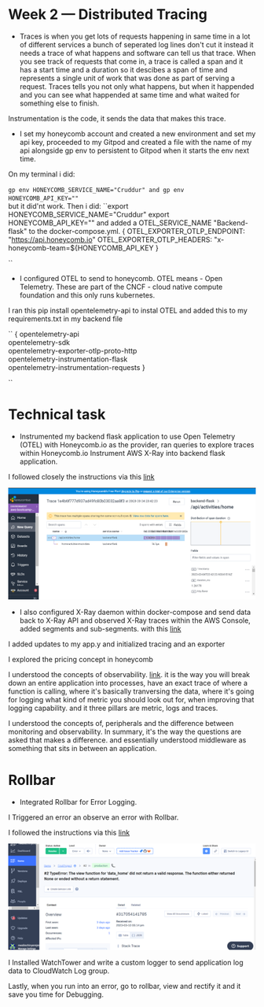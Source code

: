 # Week 2 — Distributed Tracing

- Traces is when you get lots of requests happening in same time in a lot of different services a bunch of seperated log lines don't cut it instead it needs a trace of what happens and software can tell us that trace. When you see track of requests that come in, a trace is called a span and it has a start time and a duration so it descibes a span of time and represents a single unit of work that was done as part of serving a request. Traces tells you not only what happens, but when it happended and you can see what happended at same time and what waited for something else to finish.

Instrumentation is the code, it sends the data that makes this trace.


- I set my honeycomb account and created a new environment and set my api key, proceeded to my Gitpod and created a file with the name of my api alongside gp env to persistent to Gitpod when it starts the env next time.

On my terminal i did:

``gp env HONEYCOMB_SERVICE_NAME="Cruddur" and gp env HONEYCOMB_API_KEY=""
``  
but it did'nt work. Then i did:
``export HONEYCOMB_SERVICE_NAME="Cruddur" 
export HONEYCOMB_API_KEY="" and added a OTEL_SERVICE_NAME "Backend-flask" to the docker-compose.yml. 
{
  OTEL_EXPORTER_OTLP_ENDPOINT: "https://api.honeycomb.io"
  OTEL_EXPORTER_OTLP_HEADERS: "x-honeycomb-team=${HONEYCOMB_API_KEY
  }
  
  ``
- I configured OTEL to send to honeycomb. OTEL means - Open Telemetry. These are part of the CNCF - cloud native compute foundation and this only runs kubernetes.

I ran this pip install opentelemetry-api to instal OTEL and added this to my requirements.txt in my backend file

`` {
opentelemetry-api \
opentelemetry-sdk \
opentelemetry-exporter-otlp-proto-http \
opentelemetry-instrumentation-flask \
opentelemetry-instrumentation-requests
}

``
# Technical task

- Instrumented my backend flask application to use Open Telemetry (OTEL) with Honeycomb.io as the provider, ran queries to explore traces within Honeycomb.io
Instrument AWS X-Ray into backend flask application.

I followed closely the  instructions via this [link](https://www.youtube.com/watch?v=2GD9xCzRId4&list=PLBfufR7vyJJ7k25byhRXJldB5AiwgNnWv&index=30)

![HONEY_COMB](assets/week2.%20Honey%20comb%20OTEL.png)

- I also configured X-Ray daemon within docker-compose and send data back to X-Ray API and observed X-Ray traces within the AWS Console, added segments and sub-segments. with this [link](https://www.youtube.com/watch?v=4SGTW0Db5y0&list=PLBfufR7vyJJ7k25byhRXJldB5AiwgNnWv&index=37)

I added updates to my app.y and initialized tracing and an exporter

I explored the pricing concept in honeycomb

I understood the concepts of observability. [link](https://www.youtube.com/watch?v=bOf4ITxAcXc&list=PLBfufR7vyJJ7k25byhRXJldB5AiwgNnWv&index=31). it is the way you will break down an entire application into processes, have an exact trace of where a function is calling, where it's basically tranversing the data, where it's going for logging what kind of metric you should look out for, when improving that logging capability. and it three pillars are metric, logs and traces.

I understood the concepts of, peripherals and the difference between monitoring and observability. In summary, it's the way the questions are asked that makes a difference. and essentially understood middleware as something that sits in between an application.

# Rollbar

- Integrated Rollbar for Error Logging.

I Triggered an error an observe an error with Rollbar. 

I followed the instructions via this [link](https://www.youtube.com/watch?v=xMBDAb5SEU4&list=PLBfufR7vyJJ7k25byhRXJldB5AiwgNnWv&index=35)

![ROLLBAR](assets/week.2%20Rollbar.png)

I Installed WatchTower and write a custom logger to send application log data to CloudWatch Log group.

Lastly, when you run into an error, go to rollbar, view and rectify it and it save you time for Debugging.
